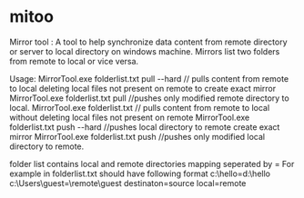 # mitoo
Mirror tool : A tool to help synchronize data content from remote directory or server to local directory on windows machine.
Mirrors list two folders from remote to local or vice versa.

Usage:
MirrorTool.exe folderlist.txt pull --hard  // pulls content from remote to local deleting local files not present on remote to create exact mirror 
MirrorTool.exe folderlist.txt pull         //pushes only modified remote directory to local.
MirrorTool.exe folderlist.txt              // pulls content from remote to local without deleting local files not present on remote 
MirrorTool.exe folderlist.txt push --hard  //pushes local directory to remote create exact mirror
MirrorTool.exe folderlist.txt push         //pushes only modified local directory to remote.


folder list contains local and remote directories mapping seperated by = 
For example in folderlist.txt should have following format
c:\hello=d:\hello
c:\Users\guest=\\remote\guest
destinaton=source
local=remote

